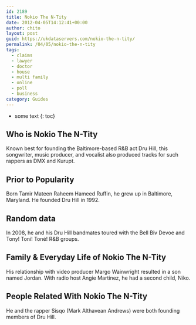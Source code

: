 ```yaml
---
id: 2189
title: Nokio The N-Tity
date: 2012-04-05T14:12:41+00:00
author: chito
layout: post
guid: https://ukdataservers.com/nokio-the-n-tity/
permalink: /04/05/nokio-the-n-tity
tags:
  - claims
  - lawyer
  - doctor
  - house
  - multi family
  - online
  - poll
  - business
category: Guides
---
```


* some text
{: toc}
          
          
## Who is  Nokio The N-Tity
                  
                  
                  
Known best for founding the Baltimore-based R&B act Dru Hill, this songwriter, music producer, and vocalist also produced tracks for such rappers as DMX and Kurupt.
                  
                
                
                
## Prior to Popularity 
                  
                  
                  
Born Tamir Mateen Raheem Hameed Ruffin, he grew up in Baltimore, Maryland. He founded Dru Hill in 1992.
                  
                
                
                
## Random data 
                  
                  
                  
In 2008, he and his Dru Hill bandmates toured with the Bell Biv Devoe and Tony! Toni! Toné! R&B groups.
                  
                
                
                
## Family & Everyday Life of Nokio The N-Tity
                  
                  
                  
His relationship with video producer Margo Wainwright resulted in a son named Jordan. With radio host Angie Martinez, he had a second child, Niko.
                  
                
                
                
## People Related With  Nokio The N-Tity
                  
                  
                  
He and the rapper Sisqo (Mark Althavean Andrews) were both founding members of Dru Hill.
                  
                
              
            
          
          
          
    
    
  
